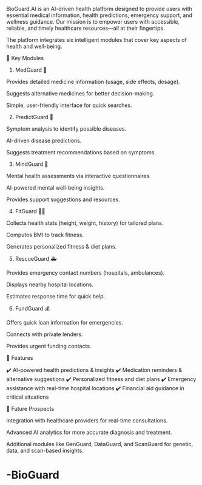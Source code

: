 BioGuard.AI is an AI-driven health platform designed to provide users with essential medical information, health predictions, emergency support, and wellness guidance.
Our mission is to empower users with accessible, reliable, and timely healthcare resources—all at their fingertips.

The platform integrates six intelligent modules that cover key aspects of health and well-being.

🧩 Key Modules
1. MedGuard 💊

Provides detailed medicine information (usage, side effects, dosage).

Suggests alternative medicines for better decision-making.

Simple, user-friendly interface for quick searches.

2. PredictGuard 🔮

Symptom analysis to identify possible diseases.

AI-driven disease predictions.

Suggests treatment recommendations based on symptoms.

3. MindGuard 🧠

Mental health assessments via interactive questionnaires.

AI-powered mental well-being insights.

Provides support suggestions and resources.

4. FitGuard 🏋️‍♂️

Collects health stats (height, weight, history) for tailored plans.

Computes BMI to track fitness.

Generates personalized fitness & diet plans.

5. RescueGuard 🚑

Provides emergency contact numbers (hospitals, ambulances).

Displays nearby hospital locations.

Estimates response time for quick help.

6. FundGuard 💰

Offers quick loan information for emergencies.

Connects with private lenders.

Provides urgent funding contacts.

🚀 Features

✔️ AI-powered health predictions & insights
✔️ Medication reminders & alternative suggestions
✔️ Personalized fitness and diet plans
✔️ Emergency assistance with real-time hospital locations
✔️ Financial aid guidance in critical situations

🔮 Future Prospects

Integration with healthcare providers for real-time consultations.

Advanced AI analytics for more accurate diagnosis and treatment.

Additional modules like GenGuard, DataGuard, and ScanGuard for genetic, data, and scan-based insights.
# -BioGuard
